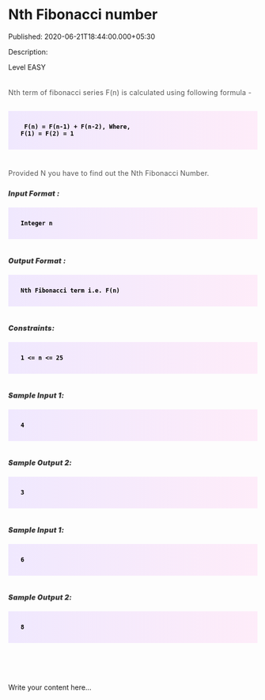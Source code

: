 # Nth Fibonacci number

Published: 2020-06-21T18:44:00.000+05:30

Description: 
      <div dir="ltr" style="text-align: left;" trbidi="on">
      <div _ngcontent-pmn-c147="" style="-webkit-font-smoothing: antialiased; margin: 0px;
      padding: 0px;">
      <div _ngcontent-pmn-c147="" class="padding" style="-webkit-font-smoothing: antialiased;
      margin: 0px; padding: 0px 0px 15px;">
      <div _ngcontent-pmn-c147="" style="-webkit-font-smoothing: antialiased; margin: 0px;
      padding: 0px;">
      Level<span>&nbsp;</span>EASY</div>
      </div>
      <div _ngcontent-pmn-c147="" class="description ng-star-inserted"
      style="-webkit-font-smoothing: antialiased; margin: 0px; padding: 0px;">
      <h4 id="nth-term-of-fibonacci-series-f-n-is-calculated-using-following-formula"
      style="-webkit-font-smoothing: antialiased; color: #565656; font-size: 14px; font-weight: 400;
      letter-spacing: 0.3px; line-height: 25px; margin: 0px; padding: 15px 0px 5px;">
      Nth term of fibonacci series F(n) is calculated using following formula -</h4>
      <pre style="-webkit-font-smoothing: antialiased; background-image: linear-gradient(-90deg,
      rgba(255, 205, 242, 0.35), rgba(215, 193, 255, 0.35)); color: black; font-family:
      &quot;Open Sans&quot;, sans-serif; font-weight: 600; margin: 20px 0px; max-width:
      866px; overflow-x: hidden; padding: 25px;"><code style="-webkit-font-smoothing:
      antialiased; margin: 0px; padding: 0px;"> F(n) = F(n-1) + F(n-2),
      Where, F(1) = F(2) = 1
      </code></pre>
      <h4 id="provided-n-you-have-to-find-out-the-nth-fibonacci-number"
      style="-webkit-font-smoothing: antialiased; color: #565656; font-size: 14px; font-weight: 400;
      letter-spacing: 0.3px; line-height: 25px; margin: 0px; padding: 15px 0px 5px;">
      Provided N you have to find out the Nth Fibonacci Number.</h4>
      <h5 id="input-format" style="-webkit-font-smoothing: antialiased; color: #353535;
      font-size: 14px; font-weight: 900; letter-spacing: 0.4px; margin: 0px; padding: 15px 0px
      0px;">
      Input Format :</h5>
      <pre style="-webkit-font-smoothing: antialiased; background-image: linear-gradient(-90deg,
      rgba(255, 205, 242, 0.35), rgba(215, 193, 255, 0.35)); color: black; font-family:
      &quot;Open Sans&quot;, sans-serif; font-weight: 600; margin: 20px 0px; max-width:
      866px; overflow-x: hidden; padding: 25px;"><code style="-webkit-font-smoothing:
      antialiased; margin: 0px; padding: 0px;">Integer n
      </code></pre>
      <h5 id="output-format" style="-webkit-font-smoothing: antialiased; color: #353535;
      font-size: 14px; font-weight: 900; letter-spacing: 0.4px; margin: 0px; padding: 15px 0px
      0px;">
      Output Format :</h5>
      <pre style="-webkit-font-smoothing: antialiased; background-image: linear-gradient(-90deg,
      rgba(255, 205, 242, 0.35), rgba(215, 193, 255, 0.35)); color: black; font-family:
      &quot;Open Sans&quot;, sans-serif; font-weight: 600; margin: 20px 0px; max-width:
      866px; overflow-x: hidden; padding: 25px;"><code style="-webkit-font-smoothing:
      antialiased; margin: 0px; padding: 0px;">Nth Fibonacci term i.e. F(n)
      </code></pre>
      <h5 id="constraints" style="-webkit-font-smoothing: antialiased; color: #353535; font-size:
      14px; font-weight: 900; letter-spacing: 0.4px; margin: 0px; padding: 15px 0px 0px;">
      Constraints:</h5>
      <pre style="-webkit-font-smoothing: antialiased; background-image: linear-gradient(-90deg,
      rgba(255, 205, 242, 0.35), rgba(215, 193, 255, 0.35)); color: black; font-family:
      &quot;Open Sans&quot;, sans-serif; font-weight: 600; margin: 20px 0px; max-width:
      866px; overflow-x: hidden; padding: 25px;"><code style="-webkit-font-smoothing:
      antialiased; margin: 0px; padding: 0px;">1 &lt;= n &lt;= 25
      </code></pre>
      </div>
      <div _ngcontent-pmn-c147="" class="description ng-star-inserted"
      style="-webkit-font-smoothing: antialiased; margin: 0px; padding: 0px;">
      <h5 id="sample-input-1" style="-webkit-font-smoothing: antialiased; color: #353535;
      font-size: 14px; font-weight: 900; letter-spacing: 0.4px; margin: 0px; padding: 15px 0px
      0px;">
      Sample Input 1:</h5>
      <pre style="-webkit-font-smoothing: antialiased; background-image: linear-gradient(-90deg,
      rgba(255, 205, 242, 0.35), rgba(215, 193, 255, 0.35)); color: black; font-family:
      &quot;Open Sans&quot;, sans-serif; font-weight: 600; margin: 20px 0px; max-width:
      866px; overflow-x: hidden; padding: 25px;"><code style="-webkit-font-smoothing:
      antialiased; margin: 0px; padding: 0px;">4
      </code></pre>
      <h5 id="sample-output-2" style="-webkit-font-smoothing: antialiased; color: #353535;
      font-size: 14px; font-weight: 900; letter-spacing: 0.4px; margin: 0px; padding: 15px 0px
      0px;">
      Sample Output 2:</h5>
      <pre style="-webkit-font-smoothing: antialiased; background-image: linear-gradient(-90deg,
      rgba(255, 205, 242, 0.35), rgba(215, 193, 255, 0.35)); color: black; font-family:
      &quot;Open Sans&quot;, sans-serif; font-weight: 600; margin: 20px 0px; max-width:
      866px; overflow-x: hidden; padding: 25px;"><code style="-webkit-font-smoothing:
      antialiased; margin: 0px; padding: 0px;">3
      </code></pre>
      <h5 id="sample-input-1" style="-webkit-font-smoothing: antialiased; color: #353535;
      font-size: 14px; font-weight: 900; letter-spacing: 0.4px; margin: 0px; padding: 15px 0px
      0px;">
      Sample Input 1:</h5>
      <pre style="-webkit-font-smoothing: antialiased; background-image: linear-gradient(-90deg,
      rgba(255, 205, 242, 0.35), rgba(215, 193, 255, 0.35)); color: black; font-family:
      &quot;Open Sans&quot;, sans-serif; font-weight: 600; margin: 20px 0px; max-width:
      866px; overflow-x: hidden; padding: 25px;"><code style="-webkit-font-smoothing:
      antialiased; margin: 0px; padding: 0px;">6
      </code></pre>
      <h5 id="sample-output-2" style="-webkit-font-smoothing: antialiased; color: #353535;
      font-size: 14px; font-weight: 900; letter-spacing: 0.4px; margin: 0px; padding: 15px 0px
      0px;">
      Sample Output 2:</h5>
      <pre style="-webkit-font-smoothing: antialiased; background-image: linear-gradient(-90deg,
      rgba(255, 205, 242, 0.35), rgba(215, 193, 255, 0.35)); color: black; font-family:
      &quot;Open Sans&quot;, sans-serif; font-weight: 600; margin: 20px 0px; max-width:
      866px; overflow-x: hidden; padding: 25px;"><code style="-webkit-font-smoothing:
      antialiased; margin: 0px; padding: 0px;">8
      </code></pre>
      </div>
      </div>
      <codezen-problem-description _ngcontent-pmn-c156="" _nghost-pmn-c147=""
      style="-webkit-font-smoothing: antialiased; display: block; font-family: Roboto, sans-serif;
      font-size: 16px; margin: 0px; padding: 0px; width:
      775.594px;"></codezen-problem-description><br />
      <div _ngcontent-pmn-c156="" class="ng-star-inserted" style="-webkit-font-smoothing:
      antialiased; font-family: Roboto, sans-serif; font-size: 16px; margin: 0px; padding: 0px;">
      <div _ngcontent-pmn-c156="" class="ng-star-inserted" style="-webkit-font-smoothing:
      antialiased; margin: 0px; padding: 0px;">
      <codezen-code-problem _ngcontent-pmn-c156="" _nghost-pmn-c148=""
      style="-webkit-font-smoothing: antialiased; display: block; margin: auto; padding: 30px 0px
      0px; width: 775.594px;"><div _ngcontent-pmn-c148="" style="-webkit-font-smoothing:
      antialiased; margin: 0px; padding: 0px;">
      <div _ngcontent-pmn-c148="" style="-webkit-font-smoothing: antialiased; margin: 0px;
      padding: 0px;">
      </div>
      </div>
      </codezen-code-problem></div>
      </div>
      </div>
      <script
      src="https://gist.github.com/Svastikkka/8dec222a848c768d6031542ecefbb5bc.js"></script>

Write your content here...